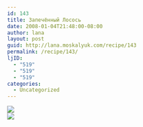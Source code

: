 ```yaml
---
id: 143
title: Запечённый Лосось
date: 2008-01-04T21:48:00-08:00
author: lana
layout: post
guid: http://lana.moskalyuk.com/recipe/143
permalink: /recipe/143/
ljID:
  - "519"
  - "519"
  - "519"
categories:
  - Uncategorized
---
```

![](http://farm3.static.flickr.com/2124/2167399731_824d3a6ea2.jpg?v=0)  
![](http://farm3.static.flickr.com/2229/2168190296_95d039b18f.jpg?v=0)